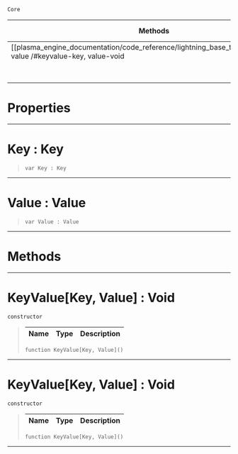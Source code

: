  `Core`

|Methods|Properties|Base Classes|Derived Classes|
|---|---|---|---|
|[[plasma_engine_documentation/code_reference/lightning_base_types/keyvalue_key, value /#keyvalue-key, value-void | Constructor]]|[[plasma_engine_documentation/code_reference/lightning_base_types/keyvalue_key, value /#key-key | Key]]| | |
| |[[plasma_engine_documentation/code_reference/lightning_base_types/keyvalue_key, value /#value-value | Value]]| | |


 #  Properties


---  
 #  Key : Key

> 
> ``` lang=cpp, name=Lightning
> var Key : Key


---  
 #  Value : Value

> 
> ``` lang=cpp, name=Lightning
> var Value : Value


---  
 #  Methods


---  
 #  KeyValue[Key, Value] : Void

 `constructor`

> 
> |Name|Type|Description|
> |---|---|---|
> ``` lang=cpp, name=Lightning
> function KeyValue[Key, Value]()
> ``` 


---  
 #  KeyValue[Key, Value] : Void

 `constructor`

> 
> |Name|Type|Description|
> |---|---|---|
> ``` lang=cpp, name=Lightning
> function KeyValue[Key, Value]()
> ``` 


---  
 

 